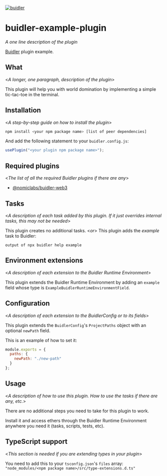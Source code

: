 [![buidler](https://buidler.dev/buidler-plugin-badge.svg?1)](https://buidler.dev)
# buidler-example-plugin

_A one line description of the plugin_

[Buidler](http://getbuidler.com) plugin example. 

## What

<_A longer, one paragraph, description of the plugin_>

This plugin will help you with world domination by implementing a simple tic-tac-toe in the terminal.

## Installation

<_A step-by-step guide on how to install the plugin_>

```bash
npm install <your npm package name> [list of peer dependencies]
```

And add the following statement to your `buidler.config.js`:

```js
usePlugin("<your plugin npm package name>");
```

## Required plugins

<_The list of all the required Buidler plugins if there are any_>

- [@nomiclabs/buidler-web3](https://github.com/nomiclabs/buidler/tree/master/packages/buidler-web3)

## Tasks

<_A description of each task added by this plugin. If it just overrides internal 
tasks, this may not be needed_>

This plugin creates no additional tasks.
<_or_>
This plugin adds the _example_ task to Buidler:
```
output of npx buidler help example
``` 

## Environment extensions

<_A description of each extension to the Buidler Runtime Environment_>

This plugin extends the Buidler Runtime Environment by adding an `example` field
whose type is `ExampleBuidlerRuntimeEnvironmentField`.

## Configuration

<_A description of each extension to the BuidlerConfig or to its fields_>

This plugin extends the `BuidlerConfig`'s `ProjectPaths` object with an optional 
`newPath` field.

This is an example of how to set it:

```js
module.exports = {
  paths: {
    newPath: "./new-path"
  }
};
```

## Usage

<_A description of how to use this plugin. How to use the tasks if there are any, etc._>

There are no additional steps you need to take for this plugin to work.

Install it and access ethers through the Buidler Runtime Environment anywhere 
you need it (tasks, scripts, tests, etc).

## TypeScript support

<_This section is needed if you are extending types in your plugin_>

You need to add this to your `tsconfig.json`'s `files` array: 
`"node_modules/<npm package name>/src/type-extensions.d.ts"`

